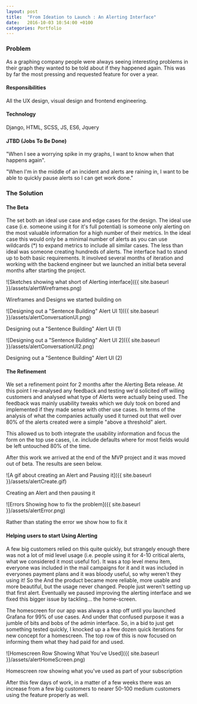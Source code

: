 ```yaml
---
layout: post
title:  "From Ideation to Launch : An Alerting Interface"
date:   2016-10-03 10:54:00 +0100
categories: Portfolio
---
```

### Problem

As a graphing company people were always seeing interesting problems in their graph they wanted to be told about if they happened again. This was by far the most pressing and requested feature for over a year.

#### Responsibilities

All the UX design, visual design and frontend engineering.

#### Technology

Django, HTML, SCSS, JS, ES6, Jquery

#### JTBD (Jobs To Be Done)


"When I see a worrying spike in my graphs, I want to know when that happens again".


"When I'm in the middle of an incident and alerts are raining in, I want to be able to quickly pause alerts so I can get work done."

### The Solution

#### The Beta

The set both an ideal use case and edge cases for the design. The ideal use case (i.e. someone using it for it's full potential) is someone only alerting on the most valuable information for a high number of their metrics. In the ideal case this would only be a minimal number of alerts as you can use wildcards (\*) to expand metrics to include all similar cases. The less than ideal was someone creating hundreds of alerts. The interface had to stand up to both basic requirements. It involved several months of iteration and working with the backend engineer but we launched an initial beta several months after starting the project.

![Sketches showing what short of Alerting interface]({{ site.baseurl }}/assets/alertWireframes.png)
<div class="centre-contents">
  <span class="img-title">Wireframes and Designs we started building on</span>
</div>

![Designing out a "Sentence Building" Alert UI 1]({{ site.baseurl }}/assets/alertConversationUI.png)
<div class="centre-contents">
  <span class="img-title">Designing out a "Sentence Building" Alert UI (1)</span>
</div>

![Designing out a "Sentence Building" Alert UI 2]({{ site.baseurl }}/assets/alertConversationUI2.png)
<div class="centre-contents">
  <span class="img-title">Designing out a "Sentence Building" Alert UI (2)</span>
</div>

#### The Refinement

We set a refinement point for 2 months after the Alerting Beta release. At this point I re-analysed any feedback and testing we'd solicited off willing customers and analysed what type of Alerts were actually being used. The feedback was mainly usability tweaks which we duly took on bored and implemented if they made sense with other use cases. In terms of the analysis of what the companies actually used it turned out that well over 80% of the alerts created were a simple "above a threshold" alert.

This allowed us to both integrate the usability information and focus the form on the top use cases, i.e. include defaults where for most fields would be left untouched 80% of the time.

After this work we arrived at the end of the MVP project and it was moved out of beta. The results are seen below.

![A gif about creating an Alert and Pausing it]({{ site.baseurl }}/assets/alertCreate.gif)
<div class="centre-contents">
  <span class="img-title">Creating an Alert and then pausing it</span>
</div>

![Errors Showing how to fix the problem]({{ site.baseurl }}/assets/alertError.png)
<div class="centre-contents">
  <span class="img-title">Rather than stating the error we show how to fix it</span>
</div>

#### Helping users to start Using Alerting

A few big customers relied on this quite quickly, but strangely enough there was not a lot of mid level usage (i.e. people using it for 4-10 critical alerts, what we considered it most useful for). It was a top level menu item, everyone was included in the mail campaigns for it and it was included in everyones payment plans and it was bloody useful, so why weren't they using it! So the And the product became more reliable, more usable and more beautiful, but the usage never changed. People just weren't setting up that first alert. Eventually we paused improving the alerting interface and we fixed this bigger issue by tackling... the home-screen.

The homescreen for our app was always a stop off until you launched Grafana for 99% of use cases. And under that confused purpose it was a jumble of bits and bobs of the admin interface. So, in a bid to just get something tested quickly, I knocked up a a few dozen quick iterations for new concept for a homescreen. The top row of this is now focused on informing them what they had paid for and used.

![Homescreen Row Showing What You've Used]({{ site.baseurl }}/assets/alertHomeScreen.png)
<div class="centre-contents">
  <span class="img-title">Homescreen row showing what you've used as part of your subscription</span>
</div>

After this few days of work, in a matter of a few weeks there was an increase from a few big customers to nearer 50-100 medium customers  using the feature properly as well.
